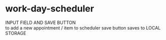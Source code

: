 # work-day-scheduler

INPUT FIELD AND SAVE BUTTON    
   to add a new appointment / item to scheduler
save button saves to LOCAL STORAGE